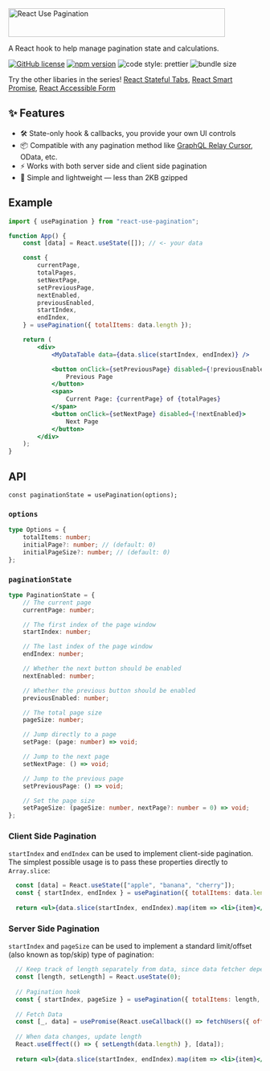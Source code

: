 <img src='https://github.com/erictooth/react-use-pagination/raw/master/media/react-use-pagination.png' height='57' width='431' alt='React Use Pagination' />

A React hook to help manage pagination state and calculations.

[![GitHub license](https://img.shields.io/badge/license-MIT-blue.svg?style=flat-square)](https://github.com/erictooth/react-smart-promise/blob/master/LICENSE) [![npm version](https://img.shields.io/npm/v/react-use-pagination.svg?style=flat-square)](https://www.npmjs.com/package/react-use-pagination) ![code style: prettier](https://img.shields.io/badge/code_style-prettier-ff69b4.svg?style=flat-square) ![bundle size](https://badgen.net/bundlephobia/minzip/react-use-pagination@latest)

Try the other libaries in the series! [React Stateful Tabs](https://github.com/erictooth/react-stateful-tabs), [React Smart Promise](https://github.com/erictooth/react-smart-promise), [React Accessible Form](https://github.com/erictooth/react-accessible-form)

## ✨ Features

-   🛠 State-only hook & callbacks, you provide your own UI controls
-   📦 Compatible with any pagination method like [GraphQL Relay Cursor](https://facebook.github.io/relay/graphql/connections.htm), OData, etc.
-   ⚡️ Works with both server side and client side pagination
-   🐜 Simple and lightweight — less than 2KB gzipped

## Example

```jsx
import { usePagination } from "react-use-pagination";

function App() {
    const [data] = React.useState([]); // <- your data

    const {
        currentPage,
        totalPages,
        setNextPage,
        setPreviousPage,
        nextEnabled,
        previousEnabled,
        startIndex,
        endIndex,
    } = usePagination({ totalItems: data.length });

    return (
        <div>
            <MyDataTable data={data.slice(startIndex, endIndex)} />

            <button onClick={setPreviousPage} disabled={!previousEnabled}>
                Previous Page
            </button>
            <span>
                Current Page: {currentPage} of {totalPages}
            </span>
            <button onClick={setNextPage} disabled={!nextEnabled}>
                Next Page
            </button>
        </div>
    );
}
```

## API

`const paginationState = usePagination(options);`

### `options`

```ts
type Options = {
    totalItems: number;
    initialPage?: number; // (default: 0)
    initialPageSize?: number; // (default: 0)
};
```

### `paginationState`

```ts
type PaginationState = {
    // The current page
    currentPage: number;

    // The first index of the page window
    startIndex: number;

    // The last index of the page window
    endIndex: number;

    // Whether the next button should be enabled
    nextEnabled: number;

    // Whether the previous button should be enabled
    previousEnabled: number;

    // The total page size
    pageSize: number;

    // Jump directly to a page
    setPage: (page: number) => void;

    // Jump to the next page
    setNextPage: () => void;

    // Jump to the previous page
    setPreviousPage: () => void;

    // Set the page size
    setPageSize: (pageSize: number, nextPage?: number = 0) => void;
};
```

### Client Side Pagination
`startIndex` and `endIndex` can be used to implement client-side pagination. The simplest possible usage is to pass these properties directly to `Array.slice`:

```jsx
  const [data] = React.useState(["apple", "banana", "cherry"]);
  const { startIndex, endIndex } = usePagination({ totalItems: data.length, initialPageSize: 1 });
  
  return <ul>{data.slice(startIndex, endIndex).map(item => <li>{item}</li>)}</ul>
```

### Server Side Pagination

`startIndex` and `pageSize` can be used to implement a standard limit/offset (also known as top/skip) type of pagination:

```jsx
  // Keep track of length separately from data, since data fetcher depends on pagination state
  const [length, setLength] = React.useState(0);
  
  // Pagination hook
  const { startIndex, pageSize } = usePagination({ totalItems: length, initialPageSize: 1 });
  
  // Fetch Data
  const [_, data] = usePromise(React.useCallback(() => fetchUsers({ offset: startIndex, limit: pageSize }), [startIndex, pageSize]));
  
  // When data changes, update length
  React.useEffect(() => { setLength(data.length) }, [data]);
  
  return <ul>{data.slice(startIndex, endIndex).map(item => <li>{item}</li>)}</ul>
```
